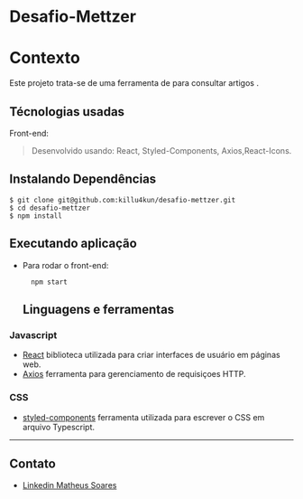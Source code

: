 # Desafio-Mettzer

# Contexto
Este projeto trata-se de uma ferramenta de para consultar artigos .

## Técnologias usadas

Front-end:
> Desenvolvido usando: React, Styled-Components, Axios,React-Icons. 

## Instalando Dependências

    $ git clone git@github.com:killu4kun/desafio-mettzer.git
    $ cd desafio-mettzer
    $ npm install
## Executando aplicação

* Para rodar o front-end:

  ```
    npm start
  ```
  
  ## Linguagens e ferramentas

### Javascript

- [React](http://facebook.github.io/react) biblioteca utilizada para criar interfaces de usuário em páginas web.
- [Axios](https://axios-http.com/docs/intro) ferramenta para gerenciamento de requisiçoes HTTP.

### CSS

- [styled-components](https://styled-components.com) ferramenta utilizada para escrever o CSS em arquivo Typescript.

---

## Contato

- [Linkedin Matheus Soares](https://www.linkedin.com/in/mateeus-soarees/)
